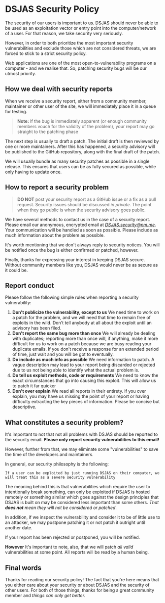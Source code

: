 # DSJAS Security Policy

The security of our users is important to us. DSJAS should never be able to be used as an exploitation vector or entry point into the computer/network of a user. For that reason, we take security very seriously.

However, in order to both prioritize the most important security vulnerabilities and exclude those which are not considered threats, we are forced to stick to a strict security policy.

Web applications are one of the most open-to-vulnerability programs on a computer - and we realise that. So, patching security bugs will be our utmost priority.

## How we deal with security reports

When we receive a security report, either from a community member, maintainer or other user of the site, we will immediately place it in a queue for testing.

> **Note:** If the bug is immediately apparent (or enough community members vouch for the validity of the problem), your report may go straight to the patching phase

The next step is usually to draft a patch. The initial draft is then reviewed by one or more maintainers. After this has happened, a security advisory will be published to the GitHub repository, along with the final draft of the patch.

We will usually bundle as many security patches as possible in a single release. This ensures that users can be as fully secured as possible, while only having to update once.

## How to report a security problem

> **DO NOT** post your security report as a GitHub issue or a fix as a pull request. Security issues should be discussed *in private*. The point when they go public is when the security advisory goes public.

We have several methods to contact us in the case of a security report. Please email our anonymous, encrypted email at *[DSJAS.security@pm.me](mailto:DSJAS.security@pm.me)*. Your communication will be handled as soon as possible. Please include as much information about the problem as possible.

It's worth mentioning that we don't always reply to security notices. You will be notified once the bug is either confirmed or patched, however.

Finally, thanks for expressing your interest in keeping DSJAS secure. Without community members like you, DSJAS would never be as secure as it could be.

## Report conduct

Please follow the following simple rules when reporting a security vulnerability:

1. **Don't publicize the vulnerability, except to us** We need time to work on a patch for the problem, and we will need that time to remain free of exploits in the wild. Don't tell anybody at all about the exploit until an advisory has been filed.
1. **Don't report the same bug more than once** We will already be dealing with duplicates; reporting more than once will, if anything, make it more difficult for us to work on a patch because we are busy reading your duplicate emails. If you don't receive a response for an extended period of time, just wait and you will be got to eventually.
1. **Do include as much info as possible** We need information to patch. A vague description may lead to your report being discarded or rejected due to us not being able to identify what the actual problem is.
1. **Do tell us exploit methods, code or requirements** We need to know the exact circumstances that go into causing this exploit. This will allow us to patch it far quicker
1. **Don't over explain** We read all reports in their entirety. If you over explain, you may have us missing the point of your report or having difficulty extracting the key pieces of information. Please be concise but descriptive.

## What constitutes a security problem?

It's important to not that not all problems with DSJAS should be reported to the security email. **Please only report security vulnerabilities to this email!**

However, further from that, we may eliminate some "vulnerabilities" to save the time of the developers and maintainers.

In general, our security philosophy is the following:

    If a user can be exploited by just running DSJAS on their computer, we will treat this as a severe security vulnerability

The meaning behind this is that vulnerabilities which require the user to intentionally break something, can only be exploited if DSJAS is hosted remotely or something similar which goes against the design principles that DSJAS is built on may be considered less important than some others. *That **does not** mean they will not be considered or patched*.

In addition, if we inspect the vulnerability and consider it to be of little use to an attacker, we may postpone patching it or not patch it outright until another date.

If your report has been rejected or postponed, you will be notified.

**However** It's important to note, also, that we will patch *all valid* vulnerabilities at some point. All reports will be read by a human being.

## Final words

Thanks for reading our security policy! The fact that you're here means that you either care about your security or about DSJAS and the security of other users. For both of those things, thanks for being a great community member and *things can only get better.*

